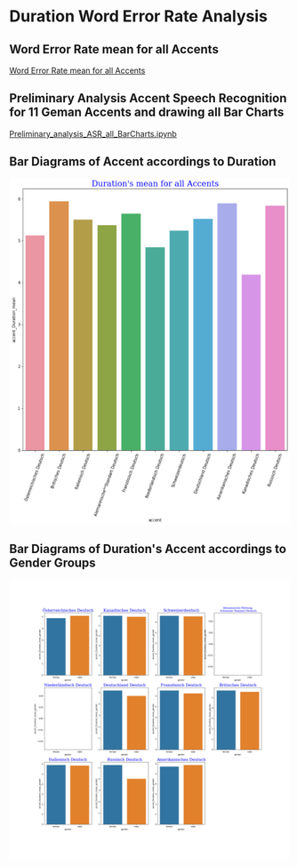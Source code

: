 # Duration Word Error Rate Analysis

## Word Error Rate mean for all Accents 
[Word Error Rate mean for all Accents](https://github.com/MohamedMesto/ASR-Accent-Analysis-De/blob/main/Duration-WER-Analysis/WER_Accent.ipynb)

## Preliminary Analysis Accent Speech Recognition for 11 Geman Accents and drawing all Bar Charts 
[Preliminary_analysis_ASR_all_BarCharts.ipynb](https://github.com/MohamedMesto/ASR-Accent-Analysis-De/blob/main/Duration-WER-Analysis/Preliminary_analysis_ASR_all_BarCharts.ipynb)

## Bar Diagrams of Accent accordings to Duration
![](https://github.com/MohamedMesto/ASR-Accent-Analysis-De/blob/main/Duration-WER-Analysis/BarCharts/plotBarDiagrams_Accent_Duration.png)

## Bar Diagrams of Duration's Accent accordings to Gender Groups
![](https://github.com/MohamedMesto/ASR-Accent-Analysis-De/blob/main/Duration-WER-Analysis/BarCharts/plotBarDiagramsAccent_gender.png)
